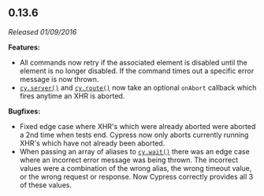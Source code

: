 ## 0.13.6

*Released 01/09/2016*

**Features:**

- All commands now retry if the associated element is disabled until the element is no longer disabled. If the command times out a specific error message is now thrown.
- [`cy.server()`](/api/commands/server) and [`cy.route()`](/api/commands/route) now take an optional `onAbort` callback which fires anytime an XHR is aborted.

**Bugfixes:**

- Fixed edge case where XHR's which were already aborted were aborted a 2nd time when tests end. Cypress now only aborts currently running XHR's which have not already been aborted.
- When passing an array of aliases to [`cy.wait()`](/api/commands/wait) there was an edge case where an incorrect error message was being thrown. The incorrect values were a combination of the wrong alias, the wrong timeout value, or the wrong request or response. Now Cypress correctly provides all 3 of these values.



